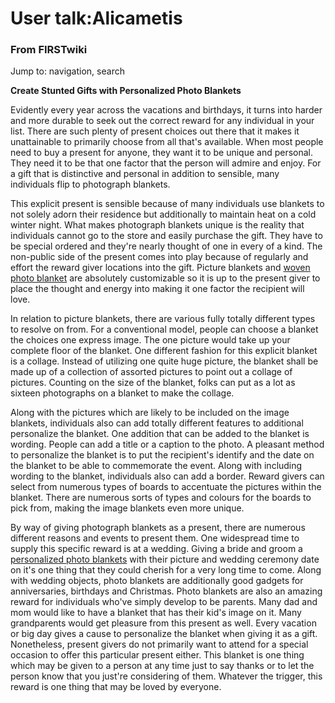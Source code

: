 

# User talk:Alicametis

### From FIRSTwiki

Jump to: navigation, search

**Create Stunted Gifts with Personalized Photo Blankets**

  

Evidently every year across the vacations and birthdays, it turns into harder
and more durable to seek out the correct reward for any individual in your
list. There are such plenty of present choices out there that it makes it
unattainable to primarily choose from all that's available. When most people
need to buy a present for anyone, they want it to be unique and personal. They
need it to be that one factor that the person will admire and enjoy. For a
gift that is distinctive and personal in addition to sensible, many
individuals flip to photograph blankets.

This explicit present is sensible because of many individuals use blankets to
not solely adorn their residence but additionally to maintain heat on a cold
winter night. What makes photograph blankets unique is the reality that
individuals cannot go to the store and easily purchase the gift. They have to
be special ordered and they're nearly thought of one in every of a kind. The
non-public side of the present comes into play because of regularly and effort
the reward giver locations into the gift. Picture blankets and [woven photo
blanket](http://www.fusionlooks.com/ "http://www.fusionlooks.com/" ) are
absolutely customizable so it is up to the present giver to place the thought
and energy into making it one factor the recipient will love.

In relation to picture blankets, there are various fully totally different
types to resolve on from. For a conventional model, people can choose a
blanket the choices one express image. The one picture would take up your
complete floor of the blanket. One different fashion for this explicit blanket
is a collage. Instead of utilizing one quite huge picture, the blanket shall
be made up of a collection of assorted pictures to point out a collage of
pictures. Counting on the size of the blanket, folks can put as a lot as
sixteen photographs on a blanket to make the collage.

Along with the pictures which are likely to be included on the image blankets,
individuals also can add totally different features to additional personalize
the blanket. One addition that can be added to the blanket is wording. People
can add a title or a caption to the photo. A pleasant method to personalize
the blanket is to put the recipient's identify and the date on the blanket to
be able to commemorate the event. Along with including wording to the blanket,
individuals also can add a border. Reward givers can select from numerous
types of boards to accentuate the pictures within the blanket. There are
numerous sorts of types and colours for the boards to pick from, making the
image blankets even more unique.

By way of giving photograph blankets as a present, there are numerous
different reasons and events to present them. One widespread time to supply
this specific reward is at a wedding. Giving a bride and groom a [personalized
photo blankets](http://wiki.bodrico.comUser_talk:Alicametis
"http://wiki.bodrico.comUser_talk:Alicametis" ) with their picture
and wedding ceremony date on it's one thing that they could cherish for a very
long time to come. Along with wedding objects, photo blankets are additionally
good gadgets for anniversaries, birthdays and Christmas. Photo blankets are
also an amazing reward for individuals who've simply develop to be parents.
Many dad and mom would like to have a blanket that has their kid's image on
it. Many grandparents would get pleasure from this present as well. Every
vacation or big day gives a cause to personalize the blanket when giving it as
a gift. Nonetheless, present givers do not primarily want to attend for a
special occasion to offer this particular present either. This blanket is one
thing which may be given to a person at any time just to say thanks or to let
the person know that you just're considering of them. Whatever the trigger,
this reward is one thing that may be loved by everyone.

